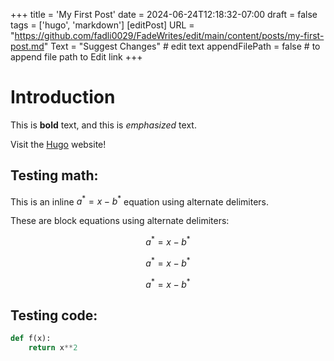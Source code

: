 +++
title = 'My First Post'
date = 2024-06-24T12:18:32-07:00
draft = false
tags = ['hugo', 'markdown']
[editPost]
  URL = "https://github.com/fadli0029/FadeWrites/edit/main/content/posts/my-first-post.md"
  Text = "Suggest Changes" # edit text
  appendFilePath = false # to append file path to Edit link
+++
# Introduction

This is **bold** text, and this is *emphasized* text.

Visit the [Hugo](https://gohugo.io) website!

## Testing math:

This is an inline $a^*=x-b^*$ equation using alternate delimiters.

These are block equations using alternate delimiters:

$$a^*=x-b^*$$

$$ a^*=x-b^* $$

$$
a^*=x-b^*
$$

## Testing code:

```python {lineNos=true}
def f(x):
    return x**2
```
